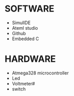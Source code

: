 # SOFTWARE
  * SimulIDE
  * Ateml studio
  * Github
  * Embedded C
   
# HARDWARE
  * Atmega328 microcontroller
  * Led
  * Voltmeter#
  * switch
